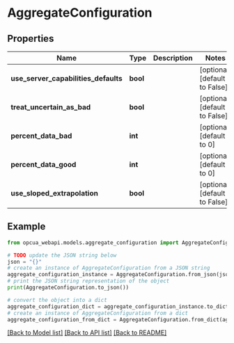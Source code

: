 # AggregateConfiguration


## Properties

Name | Type | Description | Notes
------------ | ------------- | ------------- | -------------
**use_server_capabilities_defaults** | **bool** |  | [optional] [default to False]
**treat_uncertain_as_bad** | **bool** |  | [optional] [default to False]
**percent_data_bad** | **int** |  | [optional] [default to 0]
**percent_data_good** | **int** |  | [optional] [default to 0]
**use_sloped_extrapolation** | **bool** |  | [optional] [default to False]

## Example

```python
from opcua_webapi.models.aggregate_configuration import AggregateConfiguration

# TODO update the JSON string below
json = "{}"
# create an instance of AggregateConfiguration from a JSON string
aggregate_configuration_instance = AggregateConfiguration.from_json(json)
# print the JSON string representation of the object
print(AggregateConfiguration.to_json())

# convert the object into a dict
aggregate_configuration_dict = aggregate_configuration_instance.to_dict()
# create an instance of AggregateConfiguration from a dict
aggregate_configuration_from_dict = AggregateConfiguration.from_dict(aggregate_configuration_dict)
```
[[Back to Model list]](../README.md#documentation-for-models) [[Back to API list]](../README.md#documentation-for-api-endpoints) [[Back to README]](../README.md)


